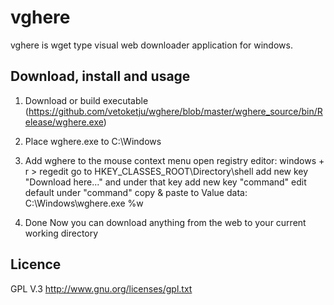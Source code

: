 vghere
======

vghere is wget type visual web downloader application for windows.

Download, install and usage
-------
1. Download or build executable (https://github.com/vetoketju/wghere/blob/master/wghere_source/bin/Release/wghere.exe)

2. Place wghere.exe to C:\Windows

3. Add wghere to the mouse context menu
 open registry editor: windows + r > regedit
 go to HKEY_CLASSES_ROOT\Directory\shell
 add new key "Download here..." and under that key add new key "command"
 edit default under "command"
 copy & paste to Value data: C:\Windows\wghere.exe %w

4. Done
Now you can download anything from the web to your current working directory


Licence
-------
GPL V.3 http://www.gnu.org/licenses/gpl.txt
